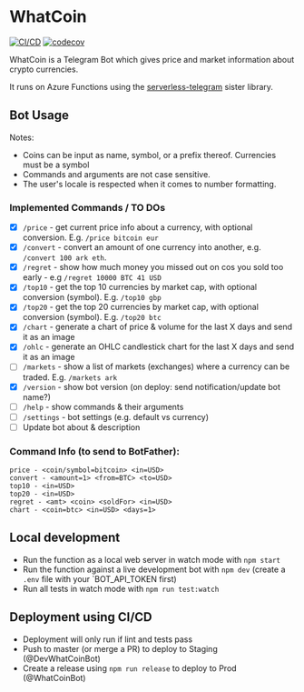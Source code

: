 # WhatCoin

[![CI/CD](https://github.com/miridius/whatcoin/workflows/Lint%2C%20Test%2C%20and%20Deploy%20to%20Azure/badge.svg)](https://github.com/miridius/whatcoin/actions?query=workflow%3A%22Lint%2C+Test%2C+and+Deploy+to+Azure%22)
[![codecov](https://codecov.io/gh/miridius/whatcoin/branch/master/graph/badge.svg?token=S0Z55GXV84)](https://codecov.io/gh/miridius/whatcoin)

WhatCoin is a Telegram Bot which gives price and market information about crypto currencies.

It runs on Azure Functions using the [serverless-telegram](https://github.com/miridius/serverless-telegram) sister library.

## Bot Usage

Notes:

- Coins can be input as name, symbol, or a prefix thereof. Currencies must be a symbol
- Commands and arguments are not case sensitive.
- The user's locale is respected when it comes to number formatting.

### Implemented Commands / TO DOs

- [x] `/price` - get current price info about a currency, with optional conversion. E.g. `/price bitcoin eur`
- [x] `/convert` - convert an amount of one currency into another, e.g. `/convert 100 ark eth`.
- [x] `/regret` - show how much money you missed out on cos you sold too early - e.g `/regret 10000 BTC 41 USD`
- [x] `/top10` - get the top 10 currencies by market cap, with optional conversion (symbol). E.g. `/top10 gbp`
- [x] `/top20` - get the top 20 currencies by market cap, with optional conversion (symbol). E.g. `/top20 btc`
- [x] `/chart` - generate a chart of price & volume for the last X days and send it as an image
- [x] `/ohlc` - generate an OHLC candlestick chart for the last X days and send it as an image
- [ ] `/markets` - show a list of markets (exchanges) where a currency can be traded. E.g. `/markets ark`
- [x] `/version` - show bot version (on deploy: send notification/update bot name?)
- [ ] `/help` - show commands & their arguments
- [ ] `/settings` - bot settings (e.g. default vs currency)
- [ ] Update bot about & description

### Command Info (to send to BotFather):

```
price - <coin/symbol=bitcoin> <in=USD>
convert - <amount=1> <from=BTC> <to=USD>
top10 - <in=USD>
top20 - <in=USD>
regret - <amt> <coin> <soldFor> <in=USD>
chart - <coin=btc> <in=USD> <days=1>
```

## Local development

- Run the function as a local web server in watch mode with `npm start`
- Run the function against a live development bot with `npm dev` (create a `.env` file with your `BOT_API_TOKEN first)
- Run all tests in watch mode with `npm run test:watch`

## Deployment using CI/CD

- Deployment will only run if lint and tests pass
- Push to master (or merge a PR) to deploy to Staging (@DevWhatCoinBot)
- Create a release using `npm run release` to deploy to Prod (@WhatCoinBot)

